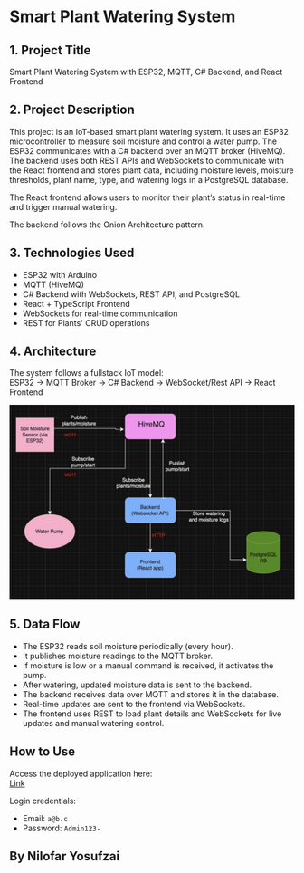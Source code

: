 # Smart Plant Watering System

## 1. Project Title  
Smart Plant Watering System with ESP32, MQTT, C# Backend, and React Frontend

## 2. Project Description  
This project is an IoT-based smart plant watering system. It uses an ESP32 microcontroller to measure soil moisture and control a water pump. The ESP32 communicates with a C# backend over an MQTT broker (HiveMQ). The backend uses both REST APIs and WebSockets to communicate with the React frontend and stores plant data, including moisture levels, moisture thresholds, plant name, type, and watering logs in a PostgreSQL database. 

The React frontend allows users to monitor their plant’s status in real-time and trigger manual watering.

The backend follows the Onion Architecture pattern.

## 3. Technologies Used  
- ESP32 with Arduino  
- MQTT (HiveMQ)  
- C# Backend with WebSockets, REST API, and PostgreSQL  
- React + TypeScript Frontend  
- WebSockets for real-time communication  
- REST for Plants' CRUD operations  

## 4. Architecture  
The system follows a fullstack IoT model:  
ESP32 → MQTT Broker → C# Backend → WebSocket/Rest API → React Frontend  

![System Architecture](image.jpg)


## 5. Data Flow  
- The ESP32 reads soil moisture periodically (every hour).  
- It publishes moisture readings to the MQTT broker.  
- If moisture is low or a manual command is received, it activates the pump.  
- After watering, updated moisture data is sent to the backend.  
- The backend receives data over MQTT and stores it in the database.  
- Real-time updates are sent to the frontend via WebSockets.  
- The frontend uses REST to load plant details and WebSockets for live updates and manual watering control.  

## How to Use  
Access the deployed application here:  
[Link](https://plants-123-a132a.web.app/)

Login credentials:  
- Email: `a@b.c`  
- Password: `Admin123-`  

## By Nilofar Yosufzai
